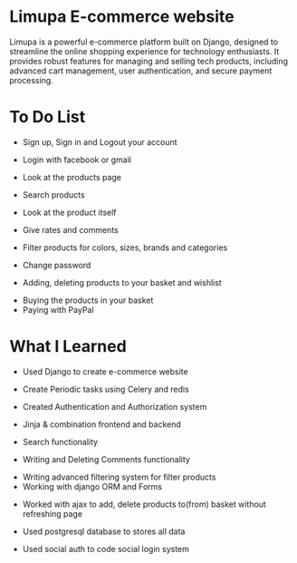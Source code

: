 # Limupa E-commerce website
Limupa is a powerful e-commerce platform built on Django, designed to streamline the online shopping experience for technology enthusiasts. It provides robust features for managing and selling tech products, including advanced cart management, user authentication, and secure payment processing.

# To Do List
- Sign up, Sign in and Logout your account
* Login with facebook or gmail
+ Look at the products page
- Search products
* Look at the product itself
+ Give rates and comments
- Filter products for colors, sizes, brands and categories
+ Change password
- Adding, deleting products to your basket and wishlist
* Buying the products in your basket
* Paying with PayPal


# What I Learned
- Used Django to create e-commerce website
+ Create Periodic tasks using Celery and redis
- Created Authentication and Authorization system
+ Jinja & combination frontend and backend
- Search functionality
+ Writing and Deleting Comments functionality
- Writing advanced filtering system for filter products
- Working with django ORM and Forms
+ Worked with ajax to add, delete products to(from) basket without refreshing page
- Used postgresql database to stores all data
+ Used social auth to code social login system
